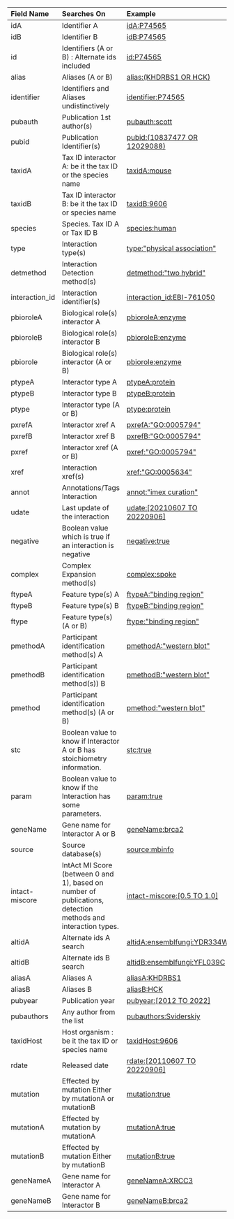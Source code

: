 | Field Name | Searches On | Example |
| :--- | :--- | :--- |
| idA | Identifier A | [idA:P74565](https://intact-portal.github.io/intact-portal-view/search?query=idA:P74565) |
| idB | Identifier B | [idB:P74565](https://intact-portal.github.io/intact-portal-view/search?query=idB:P74565) |
| id | Identifiers (A or B) : Alternate ids included | [id:P74565](https://intact-portal.github.io/intact-portal-view/search?query=id:P74565) |
| alias | Aliases (A or B) | [alias:(KHDRBS1 OR HCK)](<https://intact-portal.github.io/intact-portal-view/search?query=alias:(KHDRBS1 OR HCK)>) |
| identifier | Identifiers and Aliases undistinctively | [identifier:P74565](https://intact-portal.github.io/intact-portal-view/search?query=identifier:P74565) |
| pubauth | Publication 1st author(s) | [pubauth:scott](https://intact-portal.github.io/intact-portal-view/search?query=pubauth:scott) |
| pubid | Publication Identifier(s) | [pubid:(10837477 OR 12029088)](<https://intact-portal.github.io/intact-portal-view/search?query=pubid:(10837477 OR 12029088)>) |
| taxidA | Tax ID interactor A: be it the tax ID or the species name | [taxidA:mouse](https://intact-portal.github.io/intact-portal-view/search?query=taxidA:mouse) |
| taxidB | Tax ID interactor B: be it the tax ID or species name | [taxidB:9606](https://intact-portal.github.io/intact-portal-view/search?query=taxidB:9606) |
| species | Species. Tax ID A or Tax ID B | [species:human](https://intact-portal.github.io/intact-portal-view/search?query=species:human) |
| type | Interaction type(s) | [type:"physical association"](<https://intact-portal.github.io/intact-portal-view/search?query=type:"physical association">) |
| detmethod | Interaction Detection method(s) | [detmethod:"two hybrid"](<https://intact-portal.github.io/intact-portal-view/search?query=detmethod:"two hybrid">) |
| interaction_id | Interaction identifier(s) | [interaction_id:EBI-761050](https://intact-portal.github.io/intact-portal-view/search?query=interaction_id:EBI-761050) |
| pbioroleA | Biological role(s) interactor A | [pbioroleA:enzyme](https://intact-portal.github.io/intact-portal-view/search?query=pbioroleA:enzyme) |
| pbioroleB | Biological role(s) interactor B | [pbioroleB:enzyme](https://intact-portal.github.io/intact-portal-view/search?query=pbioroleB:enzyme) |
| pbiorole | Biological role(s) interactor (A or B) | [pbiorole:enzyme](https://intact-portal.github.io/intact-portal-view/search?query=pbiorole:enzyme) |
| ptypeA | Interactor type A | [ptypeA:protein](https://intact-portal.github.io/intact-portal-view/search?query=ptypeA:protein) |
| ptypeB | Interactor type B | [ptypeB:protein](https://intact-portal.github.io/intact-portal-view/search?query=ptypeB:protein) |
| ptype | Interactor type (A or B) | [ptype:protein](https://intact-portal.github.io/intact-portal-view/search?query=ptype:protein) |
| pxrefA | Interactor xref A | [pxrefA:"GO:0005794"](https://intact-portal.github.io/intact-portal-view/search?query=pxrefA:"GO:0005794") |
| pxrefB | Interactor xref B | [pxrefB:"GO:0005794"](https://intact-portal.github.io/intact-portal-view/search?query=pxrefB:"GO:0005794") |
| pxref | Interactor xref (A or B) | [pxref:"GO:0005794"](https://intact-portal.github.io/intact-portal-view/search?query=pxref:"GO:0005794") |
| xref | Interaction xref(s) | [xref:"GO:0005634"](https://intact-portal.github.io/intact-portal-view/search?query=xref:"GO:0005634") |
| annot | Annotations/Tags Interaction | [annot:"imex curation"](<https://intact-portal.github.io/intact-portal-view/search?query= annot:"imex curation">) |
| udate | Last update of the interaction | [udate:[20210607 TO 20220906]](<https://intact-portal.github.io/intact-portal-view/search?query=udate:[20210607 TO 20220906]>) |
| negative | Boolean value which is true if an interaction is negative | [negative:true](https://intact-portal.github.io/intact-portal-view/search?query=negative:true) |
| complex | Complex Expansion method(s) | [complex:spoke](https://intact-portal.github.io/intact-portal-view/search?query=complex:spoke) |
| ftypeA | Feature type(s) A | [ftypeA:"binding region"](<https://intact-portal.github.io/intact-portal-view/search?query=ftypeA:"binding region">) |
| ftypeB | Feature type(s) B | [ftypeB:"binding region"](<https://intact-portal.github.io/intact-portal-view/search?query=ftypeB:"binding region">) |
| ftype | Feature type(s) (A or B) | [ftype:"binding region"](<https://intact-portal.github.io/intact-portal-view/search?query=ftype:"binding region">) |
| pmethodA | Participant identification method(s) A | [pmethodA:"western blot"](<https://intact-portal.github.io/intact-portal-view/search?query=pmethodA:"western blot">) |
| pmethodB | Participant identification method(s)) B | [pmethodB:"western blot"](<https://intact-portal.github.io/intact-portal-view/search?query=pmethodB:"western blot">) |
| pmethod | Participant identification method(s) (A or B) | [pmethod:"western blot"](<https://intact-portal.github.io/intact-portal-view/search?query=pmethod:"western blot">) |
| stc | Boolean value to know if Interactor A or B has stoichiometry information. | [stc:true](https://intact-portal.github.io/intact-portal-view/search?query=stc:true) |
| param | Boolean value to know if the Interaction has some parameters. | [param:true](https://intact-portal.github.io/intact-portal-view/search?query=param:true) |
| geneName | Gene name for Interactor A or B | [geneName:brca2](https://intact-portal.github.io/intact-portal-view/search?query=geneName:brca2) |
| source | Source database(s) | [source:mbinfo](https://intact-portal.github.io/intact-portal-view/search?query=source:mbinfo) |
| intact-miscore | IntAct MI Score (between 0 and 1), based on number of publications, detection methods and interaction types. | [intact-miscore:[0.5 TO 1.0]](<https://intact-portal.github.io/intact-portal-view/search?query=intact-miscore:[0.5 TO 1.0]>) |
| altidA | Alternate ids A search | [altidA:ensemblfungi:YDR334W](https://intact-portal.github.io/intact-portal-view/search?query=altidA:ensemblfungi:YDR334W) |
| altidB | Alternate ids B search | [altidB:ensemblfungi:YFL039C](https://intact-portal.github.io/intact-portal-view/search?query=altidB:ensemblfungi:YFL039C) |
| aliasA | Aliases A | [aliasA:KHDRBS1](https://intact-portal.github.io/intact-portal-view/search?query=aliasA:KHDRBS1) |
| aliasB | Aliases B | [aliasB:HCK](https://intact-portal.github.io/intact-portal-view/search?query=aliasB:HCK) |
| pubyear | Publication year | [pubyear:[2012 TO 2022]](<https://intact-portal.github.io/intact-portal-view/search?query=pubyear:[2012 TO 2022]>) |
| pubauthors | Any author from the list | [pubauthors:Sviderskiy](https://intact-portal.github.io/intact-portal-view/search?query=pubauthors:Sviderskiy) |
| taxidHost | Host organism : be it the tax ID or species name| [taxidHost:9606](https://intact-portal.github.io/intact-portal-view/search?query=taxidHost:9606) |
| rdate | Released date | [rdate:[20110607 TO 20220906]](<https://intact-portal.github.io/intact-portal-view/search?query=rdate:[20110607 TO 20220906]>) |
| mutation | Effected by mutation Either by mutationA or mutationB | [mutation:true](https://intact-portal.github.io/intact-portal-view/search?query=mutation:true) |
| mutationA | Effected by mutation by mutationA | [mutationA:true](https://intact-portal.github.io/intact-portal-view/search?query=mutationA:true) |
| mutationB | Effected by mutation Either by mutationB | [mutationB:true](https://intact-portal.github.io/intact-portal-view/search?query=mutationB:true) |
| geneNameA | Gene name for Interactor A | [geneNameA:XRCC3](https://intact-portal.github.io/intact-portal-view/search?query=geneNameA:XRCC3) |
| geneNameB | Gene name for Interactor B | [geneNameB:brca2](https://intact-portal.github.io/intact-portal-view/search?query=geneNameB:brca2) |
